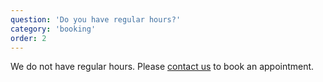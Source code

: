 ```yaml
---
question: 'Do you have regular hours?'
category: 'booking'
order: 2
---
```


We do not have regular hours.
Please [contact us](/contact) to book an appointment.
